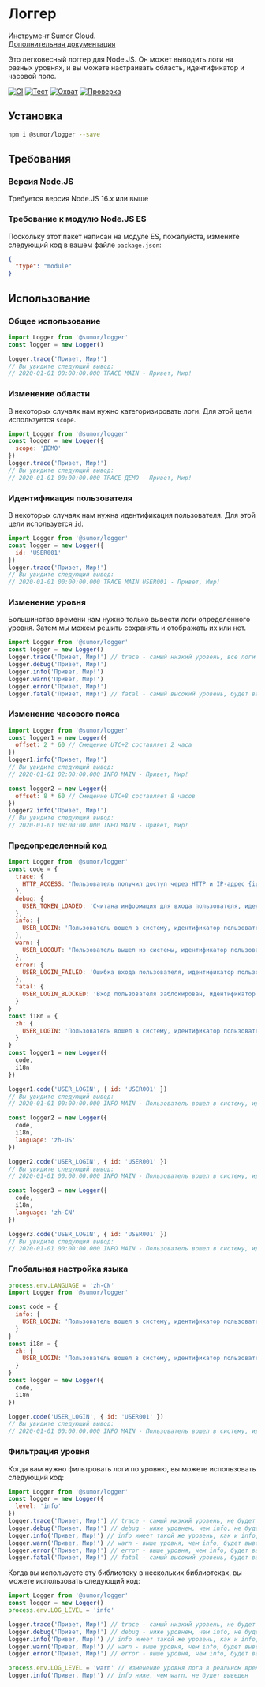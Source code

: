 # Логгер

Инструмент [Sumor Cloud](https://sumor.cloud).  
[Дополнительная документация](https://sumor.cloud/logger)

Это легковесный логгер для Node.JS.
Он может выводить логи на разных уровнях, и вы можете настраивать область, идентификатор и часовой пояс.

[![CI](https://github.com/sumor-cloud/logger/actions/workflows/ci.yml/badge.svg)](https://github.com/sumor-cloud/logger/actions/workflows/ci.yml)
[![Тест](https://github.com/sumor-cloud/logger/actions/workflows/ut.yml/badge.svg)](https://github.com/sumor-cloud/logger/actions/workflows/ut.yml)
[![Охват](https://github.com/sumor-cloud/logger/actions/workflows/coverage.yml/badge.svg)](https://github.com/sumor-cloud/logger/actions/workflows/coverage.yml)
[![Проверка](https://github.com/sumor-cloud/logger/actions/workflows/audit.yml/badge.svg)](https://github.com/sumor-cloud/logger/actions/workflows/audit.yml)

## Установка

```bash
npm i @sumor/logger --save
```

## Требования

### Версия Node.JS

Требуется версия Node.JS 16.x или выше

### Требование к модулю Node.JS ES

Поскольку этот пакет написан на модуле ES, 
пожалуйста, измените следующий код в вашем файле `package.json`:

```json
{
  "type": "module"
}
```

## Использование

### Общее использование

```js
import Logger from '@sumor/logger'
const logger = new Logger()

logger.trace('Привет, Мир!')
// Вы увидите следующий вывод:
// 2020-01-01 00:00:00.000 TRACE MAIN - Привет, Мир!
```

### Изменение области

В некоторых случаях нам нужно категоризировать логи. Для этой цели используется `scope`.

```js
import Logger from '@sumor/logger'
const logger = new Logger({
  scope: 'ДЕМО'
})
logger.trace('Привет, Мир!')
// Вы увидите следующий вывод:
// 2020-01-01 00:00:00.000 TRACE ДЕМО - Привет, Мир!
```

### Идентификация пользователя

В некоторых случаях нам нужна идентификация пользователя. Для этой цели используется `id`.

```js
import Logger from '@sumor/logger'
const logger = new Logger({
  id: 'USER001'
})
logger.trace('Привет, Мир!')
// Вы увидите следующий вывод:
// 2020-01-01 00:00:00.000 TRACE MAIN USER001 - Привет, Мир!
```

### Изменение уровня

Большинство времени нам нужно только вывести логи определенного уровня. Затем мы можем решить сохранять и отображать их или нет.

```js
import Logger from '@sumor/logger'
const logger = new Logger()
logger.trace('Привет, Мир!') // trace - самый низкий уровень, все логи будут выведены
logger.debug('Привет, Мир!')
logger.info('Привет, Мир!')
logger.warn('Привет, Мир!')
logger.error('Привет, Мир!')
logger.fatal('Привет, Мир!') // fatal - самый высокий уровень, будет выведена только критическая ошибка
```

### Изменение часового пояса

```js
import Logger from '@sumor/logger'
const logger1 = new Logger({
  offset: 2 * 60 // Смещение UTC+2 составляет 2 часа
})
logger1.info('Привет, Мир!')
// Вы увидите следующий вывод:
// 2020-01-01 02:00:00.000 INFO MAIN - Привет, Мир!

const logger2 = new Logger({
  offset: 8 * 60 // Смещение UTC+8 составляет 8 часов
})
logger2.info('Привет, Мир!')
// Вы увидите следующий вывод:
// 2020-01-01 08:00:00.000 INFO MAIN - Привет, Мир!
```

### Предопределенный код

```js
import Logger from '@sumor/logger'
const code = {
  trace: {
    HTTP_ACCESS: 'Пользователь получил доступ через HTTP и IP-адрес {ip}'
  },
  debug: {
    USER_TOKEN_LOADED: 'Считана информация для входа пользователя, идентификатор пользователя {id}'
  },
  info: {
    USER_LOGIN: 'Пользователь вошел в систему, идентификатор пользователя {id}'
  },
  warn: {
    USER_LOGOUT: 'Пользователь вышел из системы, идентификатор пользователя {id}'
  },
  error: {
    USER_LOGIN_FAILED: 'Ошибка входа пользователя, идентификатор пользователя {id}'
  },
  fatal: {
    USER_LOGIN_BLOCKED: 'Вход пользователя заблокирован, идентификатор пользователя {id}'
  }
}
const i18n = {
  zh: {
    USER_LOGIN: 'Пользователь вошел в систему, идентификатор пользователя {id}'
  }
}
const logger1 = new Logger({
  code,
  i18n
})

logger1.code('USER_LOGIN', { id: 'USER001' })
// Вы увидите следующий вывод:
// 2020-01-01 00:00:00.000 INFO MAIN - Пользователь вошел в систему, идентификатор пользователя USER001

const logger2 = new Logger({
  code,
  i18n,
  language: 'zh-US'
})

logger2.code('USER_LOGIN', { id: 'USER001' })
// Вы увидите следующий вывод:
// 2020-01-01 00:00:00.000 INFO MAIN - Пользователь вошел в систему, идентификатор пользователя USER001

const logger3 = new Logger({
  code,
  i18n,
  language: 'zh-CN'
})

logger3.code('USER_LOGIN', { id: 'USER001' })
// Вы увидите следующий вывод:
// 2020-01-01 00:00:00.000 INFO MAIN - Пользователь вошел в систему, идентификатор пользователя USER001
```

### Глобальная настройка языка

```js
process.env.LANGUAGE = 'zh-CN'
import Logger from '@sumor/logger'

const code = {
  info: {
    USER_LOGIN: 'Пользователь вошел в систему, идентификатор пользователя {id}'
  }
}
const i18n = {
  zh: {
    USER_LOGIN: 'Пользователь вошел в систему, идентификатор пользователя {id}'
  }
}
const logger = new Logger({
  code,
  i18n
})

logger.code('USER_LOGIN', { id: 'USER001' })
// Вы увидите следующий вывод:
// 2020-01-01 00:00:00.000 INFO MAIN - Пользователь вошел в систему, идентификатор пользователя USER001
```

### Фильтрация уровня

Когда вам нужно фильтровать логи по уровню, вы можете использовать следующий код:

```js
import Logger from '@sumor/logger'
const logger = new Logger({
  level: 'info'
})
logger.trace('Привет, Мир!') // trace - самый низкий уровень, не будет выведен
logger.debug('Привет, Мир!') // debug - ниже уровнем, чем info, не будет выведен
logger.info('Привет, Мир!') // info имеет такой же уровень, как и info, будет выведен
logger.warn('Привет, Мир!') // warn - выше уровня, чем info, будет выведен
logger.error('Привет, Мир!') // error - выше уровня, чем info, будет выведен
logger.fatal('Привет, Мир!') // fatal - самый высокий уровень, будет выведен
```

Когда вы используете эту библиотеку в нескольких библиотеках, вы можете использовать следующий код:

```js
import Logger from '@sumor/logger'
const logger = new Logger()
process.env.LOG_LEVEL = 'info'

logger.trace('Привет, Мир!') // trace - самый низкий уровень, не будет выведен
logger.debug('Привет, Мир!') // debug - ниже уровнем, чем info, не будет выведен
logger.info('Привет, Мир!') // info имеет такой же уровень, как и info, будет выведен
logger.warn('Привет, Мир!') // warn - выше уровня, чем info, будет выведен
logger.error('Привет, Мир!') // error - выше уровня, чем info, будет выведен

process.env.LOG_LEVEL = 'warn' // изменение уровня лога в реальном времени
logger.info('Привет, Мир!') // info ниже, чем warn, не будет выведен

```